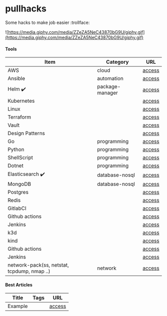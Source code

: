 # pullhacks

Some hacks to make job easier :trollface:

![https://media.giphy.com/media/ZZeZA5NeC43870bG9U/giphy.gif](https://media.giphy.com/media/ZZeZA5NeC43870bG9U/giphy.gif)

#### Tools

Item                                        | Category                      | URL
------------------------------------------- | ------------------------------| ------------------------------|
AWS                                         | cloud                         | [access](https://portswigger.net/web-security)
Ansible                                     | automation                    | [access](https://portswigger.net/web-security)
Helm :heavy_check_mark:                     | package-manager               | [access](https://github.com/apolzek/pullhacks/tree/main/technology-wiki/devops-e-infrastructure/helm)
Kubernetes                                  |                               | [access](https://portswigger.net/web-security)
Linux                                       |                               | [access](https://portswigger.net/web-security)
Terraform                                   |                               | [access](https://portswigger.net/web-security)
Vault                                       |                               | [access](https://portswigger.net/web-security)
Design Patterns                             |                               | [access](https://portswigger.net/web-security)
Go                                          | programming                   | [access](https://portswigger.net/web-security)
Python                                      | programming                   | [access](https://portswigger.net/web-security)
ShellScript                                 | programming                   | [access](https://portswigger.net/web-security)
Dotnet                                      | programming                   | [access](https://portswigger.net/web-security)
Elasticsearch :heavy_check_mark:            | database-nosql                | [access](https://github.com/apolzek/pullhacks/tree/main/tools/elasticsearch)
MongoDB                                     | database-nosql                | [access](https://portswigger.net/web-security)
Postgres                                    |                               | [access](https://portswigger.net/web-security)
Redis                                       |                               | [access](https://portswigger.net/web-security)
GitlabCI                                    |                               | [access](https://portswigger.net/web-security)
Github actions                              |                               | [access](https://portswigger.net/web-security)
Jenkins                                     |                               | [access](https://portswigger.net/web-security)
k3d                                         |                               | [access](https://portswigger.net/web-security)
kind                                        |                               | [access](https://portswigger.net/web-security)
Github actions                              |                               | [access](https://portswigger.net/web-security)
Jenkins                                     |                               | [access](https://portswigger.net/web-security)
network-pack(ss, netstat, tcpdump, nmap ..) | network                       | [access](https://github.com/apolzek/pullhacks/tree/main/tools/tcpdump)

#### Best Articles

Title                             | Tags                         | URL
--------------------------------- | ---------------------------- | ----------------------------
Example                           |                              | [access](https://portswigger.net/web-security)

